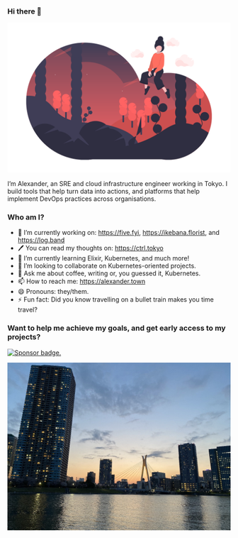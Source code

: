 ### Hi there 👋

![Person on dreaming cloud.](https://raw.githubusercontent.com/DragonStuff/DragonStuff/master/undraw_dreamer_gxxi.png)

I’m Alexander, an SRE and cloud infrastructure engineer working in Tokyo. I build tools that help turn data into actions, and platforms that help implement DevOps practices across organisations.

### Who am I?

- 🔭 I’m currently working on: https://five.fyi, https://ikebana.florist, and https://log.band
- :pen: You can read my thoughts on: https://ctrl.tokyo 
- 🌱 I’m currently learning Elixir, Kubernetes, and much more!
- 👯 I’m looking to collaborate on Kubernetes-oriented projects.
- 💬 Ask me about coffee, writing or, you guessed it, Kubernetes.
- 📫 How to reach me: https://alexander.town
- 😄 Pronouns: they/them.
- ⚡ Fun fact: Did you know travelling on a bullet train makes you time travel?

### Want to help me achieve my goals, and get early access to my projects?

[![Sponsor badge.](https://img.shields.io/static/v1?label=Sponsor%20on%20GitHub&message=%E2%9D%A4&logo=GitHub&link=https://github.com/sponsors/DragonStuff)](https://github.com/sponsors/DragonStuff)

![From Tokyo, with every bit of my heart.](https://raw.githubusercontent.com/DragonStuff/DragonStuff/master/background.jpg)
